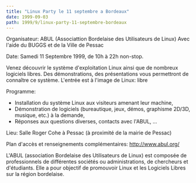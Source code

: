 ```yaml
---
title: "Linux Party le 11 septembre a Bordeaux"
date: 1999-09-03
path: 1999/9/linux-party-11-septembre-bordeaux
---
```


<P>Organisateur: ABUL (Associattion Bordelaise des Utilisateurs de Linux)
Avec l'aide du BUGGS et de la Ville de Pessac</P>

<P>Date: Samedi 11 Septembre 1999, de 10h à 22h non-stop.</P>

<P>Venez découvrir le système d'exploitation Linux ainsi que de nombreux
logiciels libres. Des démonstrations, des présentations vous
permettront de connaître ce système.
L'entrée est à l'image de Linux: libre</P>

<P>Programme:</P>

<UL>

<LI>Installation du système Linux aux visiteurs amenant leur machine,
<LI>Démonstration de logiciels (bureautique, jeux, démos, graphisme
2D/3D, musique, etc.) à la demande,
<LI>Réponses aux questions diverses, contacts avec l'ABUL, ...
</UL>

<P>Lieu:
Salle Roger Cohe à Pessac (à proximité de la mairie de Pessac)</P>

<P>Plan d'accès et renseignements complémentaires:
<A HREF="http://www.abul.org/">http://www.abul.org/</A></P>

<P>L'ABUL (association Bordelaise des Utilisateurs de Linux) est composée
de professionnels de différentes sociétés ou administrations, de
chercheurs et d'étudiants. Elle a pour objectif de promouvoir Linux et
les Logiciels Libres sur la région bordelaise.</P>


